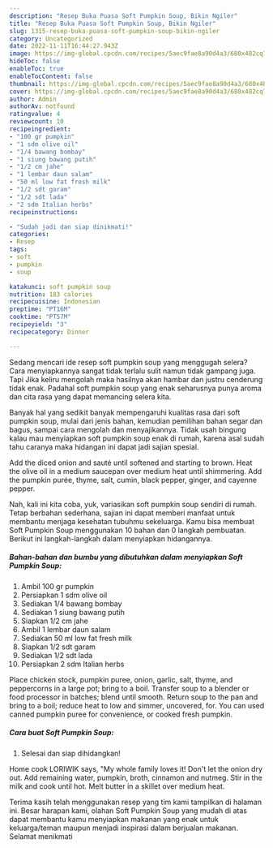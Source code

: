 ```yaml
---
description: "Resep Buka Puasa Soft Pumpkin Soup, Bikin Ngiler"
title: "Resep Buka Puasa Soft Pumpkin Soup, Bikin Ngiler"
slug: 1315-resep-buka-puasa-soft-pumpkin-soup-bikin-ngiler
category: Uncategorized
date: 2022-11-11T16:44:27.943Z
image: https://img-global.cpcdn.com/recipes/5aec9fae8a90d4a3/680x482cq70/soft-pumpkin-soup-foto-resep-utama.jpg
hideToc: false
enableToc: true
enableTocContent: false
thumbnail: https://img-global.cpcdn.com/recipes/5aec9fae8a90d4a3/680x482cq70/soft-pumpkin-soup-foto-resep-utama.jpg
cover: https://img-global.cpcdn.com/recipes/5aec9fae8a90d4a3/680x482cq70/soft-pumpkin-soup-foto-resep-utama.jpg
author: Admin
authorAv: notfound
ratingvalue: 4
reviewcount: 10
recipeingredient:
- "100 gr pumpkin"
- "1 sdm olive oil"
- "1/4 bawang bombay"
- "1 siung bawang putih"
- "1/2 cm jahe"
- "1 lembar daun salam"
- "50 ml low fat fresh milk"
- "1/2 sdt garam"
- "1/2 sdt lada"
- "2 sdm Italian herbs"
recipeinstructions:

- "Sudah jadi dan siap dinikmati!"
categories:
- Resep
tags:
- soft
- pumpkin
- soup

katakunci: soft pumpkin soup 
nutrition: 183 calories
recipecuisine: Indonesian
preptime: "PT16M"
cooktime: "PT57M"
recipeyield: "3"
recipecategory: Dinner

---
```



Sedang mencari ide resep soft pumpkin soup yang menggugah selera? Cara menyiapkannya sangat tidak terlalu sulit namun tidak gampang juga. Tapi Jika keliru mengolah maka hasilnya akan hambar dan justru cenderung tidak enak. Padahal soft pumpkin soup yang enak seharusnya punya aroma dan cita rasa yang dapat memancing selera kita.


Banyak hal yang sedikit banyak mempengaruhi kualitas rasa dari soft pumpkin soup, mulai dari jenis bahan, kemudian pemilihan bahan segar dan bagus, sampai cara mengolah dan menyajikannya. Tidak usah bingung kalau mau menyiapkan soft pumpkin soup enak di rumah, karena asal sudah tahu caranya maka hidangan ini dapat jadi sajian spesial.

Add the diced onion and sauté until softened and starting to brown. Heat the olive oil in a medium saucepan over medium heat until shimmering. Add the pumpkin purée, thyme, salt, cumin, black pepper, ginger, and cayenne pepper.


Nah, kali ini kita coba, yuk, variasikan soft pumpkin soup sendiri di rumah. Tetap berbahan sederhana, sajian ini dapat memberi manfaat untuk membantu menjaga kesehatan tubuhmu sekeluarga. Kamu bisa membuat Soft Pumpkin Soup menggunakan 10 bahan dan 0 langkah pembuatan. Berikut ini langkah-langkah dalam menyiapkan hidangannya.

<!--inarticleads1-->

##### Bahan-bahan dan bumbu yang dibutuhkan dalam menyiapkan Soft Pumpkin Soup:

1. Ambil 100 gr pumpkin
1. Persiapkan 1 sdm olive oil
1. Sediakan 1/4 bawang bombay
1. Sediakan 1 siung bawang putih
1. Siapkan 1/2 cm jahe
1. Ambil 1 lembar daun salam
1. Sediakan 50 ml low fat fresh milk
1. Siapkan 1/2 sdt garam
1. Sediakan 1/2 sdt lada
1. Persiapkan 2 sdm Italian herbs


Place chicken stock, pumpkin puree, onion, garlic, salt, thyme, and peppercorns in a large pot; bring to a boil. Transfer soup to a blender or food processor in batches; blend until smooth. Return soup to the pan and bring to a boil; reduce heat to low and simmer, uncovered, for. You can used canned pumpkin puree for convenience, or cooked fresh pumpkin. 

<!--inarticleads2-->

##### Cara buat Soft Pumpkin Soup:


1. Selesai dan siap dihidangkan!

Home cook LORIWIK says, &#34;My whole family loves it! Don&#39;t let the onion dry out. Add remaining water, pumpkin, broth, cinnamon and nutmeg. Stir in the milk and cook until hot. Melt butter in a skillet over medium heat. 

Terima kasih telah menggunakan resep yang tim kami tampilkan di halaman ini. Besar harapan kami, olahan Soft Pumpkin Soup yang mudah di atas dapat membantu kamu menyiapkan makanan yang enak untuk keluarga/teman maupun menjadi inspirasi dalam berjualan makanan. Selamat menikmati
